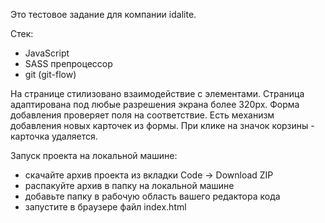 Это тестовое задание для компании idalite.

Стек:

- JavaScript
- SASS препроцессор
- git (git-flow)

На странице стилизовано взаимодействие с элементами. Страница адаптирована под любые разрешения экрана более 320px. Форма добавления проверяет поля на соответствие. Есть механизм добавления новых карточек из формы. При клике на значок корзины - карточка удаляется.

Запуск проекта на локальной машине:

- скачайте архив проекта из вкладки Code -> Download ZIP
- распакуйте архив в папку на локальной машине
- добавьте папку в рабочую область вашего редактора кода
- запустите в браузере файл index.html
